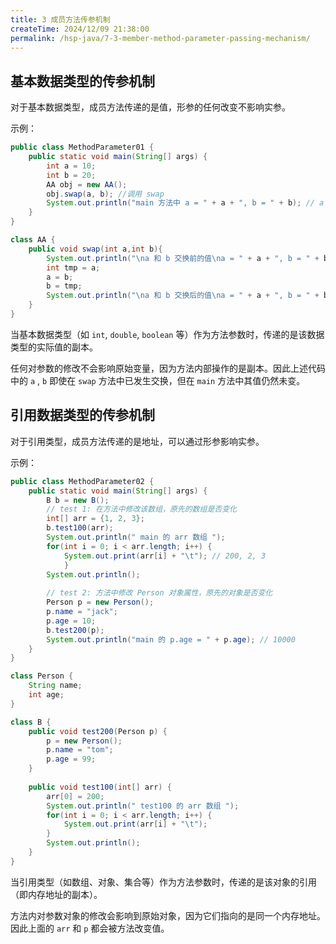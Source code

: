 ```yaml
---
title: 3 成员方法传参机制
createTime: 2024/12/09 21:38:00
permalink: /hsp-java/7-3-member-method-parameter-passing-mechanism/
---
```


## 基本数据类型的传参机制


对于基本数据类型，成员方法传递的是值，形参的任何改变不影响实参。


示例：


```java
public class MethodParameter01 {
	public static void main(String[] args) {
		int a = 10;
		int b = 20;
		AA obj = new AA();
		obj.swap(a, b); //调用 swap
		System.out.println("main 方法中 a = " + a + ", b = " + b); // a = 10, b = 20
	}
}

class AA {
	public void swap(int a,int b){
		System.out.println("\na 和 b 交换前的值\na = " + a + ", b = " + b); // a = 10, b = 20
		int tmp = a;
		a = b;
		b = tmp;
		System.out.println("\na 和 b 交换后的值\na = " + a + ", b = " + b); // a = 20, b = 10
	}
}
```


当基本数据类型（如 `int`, `double`, `boolean` 等）作为方法参数时，传递的是该数据类型的实际值的副本。


任何对参数的修改不会影响原始变量，因为方法内部操作的是副本。因此上述代码中的 `a` , `b`  即使在 `swap`  方法中已发生交换，但在 `main`  方法中其值仍然未变。


## 引用数据类型的传参机制


对于引用类型，成员方法传递的是地址，可以通过形参影响实参。


示例：


```java
public class MethodParameter02 {
	public static void main(String[] args) {
		B b = new B();
		// test 1: 在方法中修改该数组，原先的数组是否变化
		int[] arr = {1, 2, 3};
		b.test100(arr);
		System.out.println(" main 的 arr 数组 ");
		for(int i = 0; i < arr.length; i++) {
			System.out.print(arr[i] + "\t"); // 200, 2, 3
			}
		System.out.println();
		
		// test 2: 方法中修改 Person 对象属性，原先的对象是否变化
		Person p = new Person();
		p.name = "jack";
		p.age = 10;
		b.test200(p);
		System.out.println("main 的 p.age = " + p.age); // 10000
	}
}

class Person {
	String name;
	int age;
}

class B {
	public void test200(Person p) {
		p = new Person();
		p.name = "tom";
		p.age = 99;
	}
	
	public void test100(int[] arr) {
		arr[0] = 200;
		System.out.println(" test100 的 arr 数组 ");
		for(int i = 0; i < arr.length; i++) {
			System.out.print(arr[i] + "\t");
		}
		System.out.println();
	}
}
```


当引用类型（如数组、对象、集合等）作为方法参数时，传递的是该对象的引用（即内存地址的副本）。


方法内对参数对象的修改会影响到原始对象，因为它们指向的是同一个内存地址。因此上面的 `arr`  和 `p`  都会被方法改变值。

